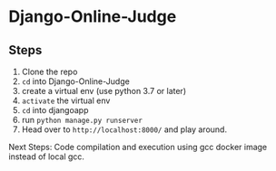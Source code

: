# Django-Online-Judge

## Steps
1. Clone the repo
2. `cd` into Django-Online-Judge
3. create a virtual env (use python 3.7 or later)
4. `activate` the virtual env
5. `cd` into djangoapp
6. run `python manage.py runserver`
7. Head over to `http://localhost:8000/` and play around.

Next Steps:
Code compilation and execution using gcc docker image instead of local gcc.
